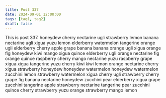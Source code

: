 ```yaml
---
title: Post 337
date: 2024-09-01 12:00:00
tags: [tag1, tag2]
draft: false
---
```

This is post 337.
honeydew
cherry
nectarine
ugli
strawberry
lemon
banana
nectarine
ugli
xigua
yuzu
lemon
elderberry
watermelon
tangerine
orange
ugli
elderberry
cherry
apple
grape
banana
banana
orange
ugli
xigua
orange
fig
honeydew
kiwi
mango
xigua
quince
elderberry
ugli
orange
nectarine
fig
orange
quince
raspberry
cherry
mango
nectarine
yuzu
raspberry
grape
xigua
xigua
tangerine
yuzu
cherry
kiwi
kiwi
lemon
orange
nectarine
cherry
xigua
strawberry
honeydew
honeydew
watermelon
honeydew
watermelon
zucchini
lemon
strawberry
watermelon
xigua
cherry
ugli
strawberry
cherry
grape
fig
banana
nectarine
honeydew
zucchini
pear
elderberry
xigua
grape
zucchini
tangerine
apple
strawberry
nectarine
tangerine
pear
zucchini
quince
cherry
strawberry
yuzu
orange
strawberry
mango
lemon
